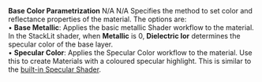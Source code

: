 <tr>
<td><strong>Base Color Parametrization</strong></td>
<td>N/A</td>
<td>N/A</td>
<td>Specifies the method to set color and reflectance properties of the material. The options are:<br/>&#8226; <strong>Base Metallic</strong>: Applies the basic metallic Shader workflow to the material. In the StackLit shader, when <strong>Metallic</strong> is 0, <strong>Dielectric Ior</strong> determines the specular color of the base layer.<br/>&#8226; <strong>Specular Color</strong>: Applies the Specular Color workflow to the material. Use this to create Materials with a coloured specular highlight. This is similar to the <a href="https://docs.unity3d.com/Manual/StandardShaderMaterialParameterSpecular.html">built-in Specular Shader</a>.</td>
</tr>
